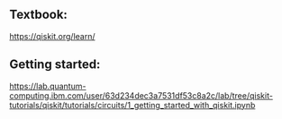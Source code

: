 ## **Textbook:**
https://qiskit.org/learn/

## **Getting started:**
https://lab.quantum-computing.ibm.com/user/63d234dec3a7531df53c8a2c/lab/tree/qiskit-tutorials/qiskit/tutorials/circuits/1_getting_started_with_qiskit.ipynb
